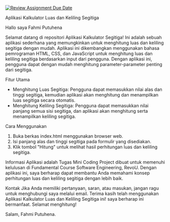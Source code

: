 [![Review Assignment Due Date](https://classroom.github.com/assets/deadline-readme-button-24ddc0f5d75046c5622901739e7c5dd533143b0c8e959d652212380cedb1ea36.svg)](https://classroom.github.com/a/qf43-o8w)

Aplikasi Kalkulator Luas dan Keliling Segitiga

Hallo saya Fahmi Putuhena

Selamat datang di repositori Aplikasi Kalkulator Segitiga! Ini adalah sebuah aplikasi sederhana yang memungkinkan untuk menghitung luas dan keliling segitiga dengan mudah. Aplikasi ini dikembangkan menggunakan bahasa pemrograman HTML, CSS, dan JavaScript untuk menghitung luas dan keliling segitiga berdasarkan input dari pengguna. Dengan aplikasi ini, pengguna dapat dengan mudah menghitung parameter-parameter penting dari segitiga. 

Fitur Utama
- Menghitung Luas Segitiga: Pengguna dapat memasukkan nilai alas dan tinggi segitiga, kemudian aplikasi akan menghitung dan menampilkan luas segitiga secara otomatis.
- Menghitung Keliling Segitiga: Pengguna dapat memasukkan nilai panjang semua sisi segitiga, dan aplikasi akan menghitung serta menampilkan keliling segitiga.

Cara Menggunakan
1. Buka berkas index.html menggunakan browser web.
2. Isi panjang alas dan tinggi segitiga pada formulir yang disediakan.
3. Klik tombol "Hitung" untuk melihat hasil perhitungan luas dan keliling segitiga.

Informasi
Aplikasi adalah Tugas Mini Coding Project dibuat untuk memenuhi kelulusan di Fundamental Course Software Engineering, RevoU. Dengan aplikasi ini, saya berharap dapat membantu Anda memahami konsep perhitungan luas dan keliling segitiga dengan lebih baik.

Kontak
Jika Anda memiliki pertanyaan, saran, atau masukan, jangan ragu untuk menghubungi saya melalui email.
Terima kasih telah menggunakan Aplikasi Kalkulator Luas dan Keliling Segitiga ini! saya berharap ini bermanfaat. Selamat menghitung!

Salam,
Fahmi Putuhena.